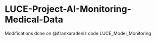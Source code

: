 # LUCE-Project-AI-Monitoring-Medical-Data

Modifications done on @ifrankaradeniz code LUCE_Model_Monitoring

